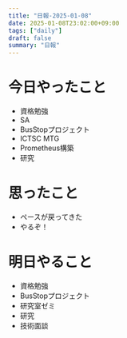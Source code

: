 ```yaml
---
title: "日報-2025-01-08"
date: 2025-01-08T23:02:00+09:00
tags: ["daily"]
draft: false
summary: "日報"
---
```


# 今日やったこと
- 資格勉強
- SA
- BusStopプロジェクト
- ICTSC MTG
- Prometheus構築
- 研究

# 思ったこと
- ペースが戻ってきた
- やるぞ！

# 明日やること
- 資格勉強
- BusStopプロジェクト
- 研究室ゼミ
- 研究
- 技術面談
